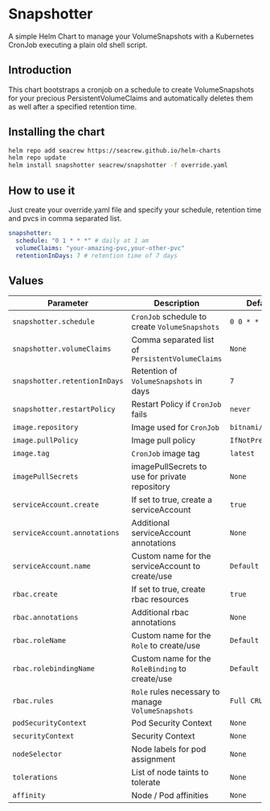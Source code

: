 # Snapshotter 
A simple Helm Chart to manage your VolumeSnapshots with a Kubernetes CronJob executing a plain old shell script.

## Introduction
This chart bootstraps a cronjob on a schedule to create VolumeSnapshots for your precious PersistentVolumeClaims and automatically deletes them as well after a specified retention time.

## Installing the chart
```bash
helm repo add seacrew https://seacrew.github.io/helm-charts
helm repo update
helm install snapshotter seacrew/snapshotter -f override.yaml
```

## How to use it

Just create your override.yaml file and specify your schedule, retention time and pvcs in comma separated list.

```yaml
snapshotter:
  schedule: "0 1 * * *" # daily at 1 am
  volumeClaims: "your-amazing-pvc,your-other-pvc"
  retentionInDays: 7 # retention time of 7 days
```

## Values

| Parameter | Description | Default |
| --------- | ----------- | ------- |
| `snapshotter.schedule`        | `CronJob` schedule to create `VolumeSnapshots`        | `0 0 * * *`       |
| `snapshotter.volumeClaims`    | Comma separated list of `PersistentVolumeClaims`      | `None`            |
| `snapshotter.retentionInDays` | Retention of `VolumeSnapshots` in days                | `7`               |
| `snapshotter.restartPolicy`   | Restart Policy if `CronJob` fails                     | `never`           |
| `image.repository`            | Image used for `CronJob`                              | `bitnami/kubectl` |
| `image.pullPolicy`            | Image pull policy                                     | `IfNotPresent`    |
| `image.tag`                   | `CronJob` image tag                                   | `latest`          |
| `imagePullSecrets`            | imagePullSecrets to use for private repository        | `None`            |
| `serviceAccount.create`       | If set to true, create a serviceAccount               | `true`            |
| `serviceAccount.annotations`  |  Additional serviceAccount annotations                | `None`            |
| `serviceAccount.name`         | Custom name for the serviceAccount to create/use      | `Default`         |
| `rbac.create`                 | If set to true, create rbac resources                 | `true`            |
| `rbac.annotations`            | Additional rbac annotations                           | `None`            |
| `rbac.roleName`               | Custom name for the `Role` to create/use              | `Default`         |
| `rbac.rolebindingName`        | Custom name for the `RoleBinding` to create/use       | `Default`         |
| `rbac.rules`                  | `Role` rules necessary to manage `VolumeSnapshots`    | `Full CRUD`       |
| `podSecurityContext`          | Pod Security Context                                  | `None`            |
| `securityContext`             | Security Context                                      | `None`            |
| `nodeSelector`                | Node labels for pod assignment                        | `None`            |
| `tolerations`                 | List of node taints to tolerate                       | `None`            |
| `affinity`                    | Node / Pod affinities                                 | `None`            |
